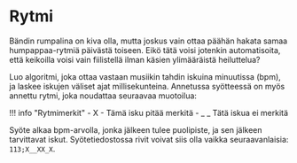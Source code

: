 # Rytmi

Bändin rumpalina on kiva olla, mutta joskus vain ottaa päähän hakata samaa humpappaa-rytmiä päivästä toiseen. Eikö tätä voisi jotenkin automatisoita, että keikoilla voisi vain fiilistellä ilman käsien ylimääräistä heiluttelua?

Luo algoritmi, joka ottaa vastaan musiikin tahdin iskuina minuutissa (bpm), ja laskee iskujen väliset ajat millisekunteina. Annetussa syötteessä on myös annettu rytmi, joka noudattaa seuraavaa muotoilua:

!!! info "Rytmimerkit"
    - X - Tämä isku pitää merkitä
    - _ _ Tätä iskua ei merkitä

Syöte alkaa bpm-arvolla, jonka jälkeen tulee puolipiste, ja sen jälkeen tarvittavat iskut. Syötetiedostossa rivit voivat siis olla vaikka seuraavanlaisia: `113;X__XX_X`.
